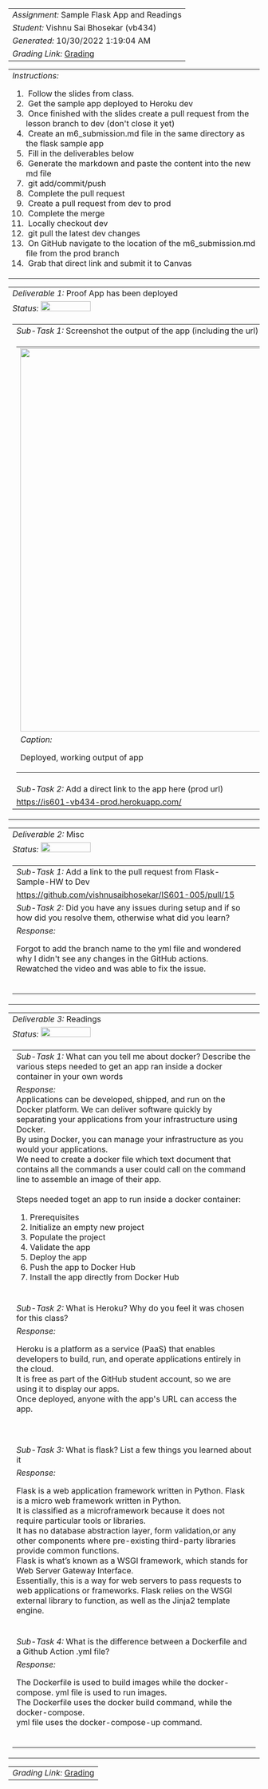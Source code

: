 <table><tr><td> <em>Assignment: </em> Sample Flask App and Readings</td></tr>
<tr><td> <em>Student: </em> Vishnu Sai Bhosekar (vb434)</td></tr>
<tr><td> <em>Generated: </em> 10/30/2022 1:19:04 AM</td></tr>
<tr><td> <em>Grading Link: </em> <a rel="noreferrer noopener" href="https://learn.ethereallab.app/homework/IS601-005-F22/sample-flask-app-and-readings/grade/vb434" target="_blank">Grading</a></td></tr></table>
<table><tr><td> <em>Instructions: </em> <ol><li>&nbsp;Follow the slides from class.&nbsp;</li><li>&nbsp;Get the sample app deployed to Heroku dev</li><li>&nbsp;Once finished with the slides create a pull request from the lesson branch to dev (don't close it yet)&nbsp;</li><li>&nbsp;Create an m6_submission.md file in the same directory as the flask sample app&nbsp;</li><li>&nbsp;Fill in the deliverables below&nbsp;</li><li>&nbsp;Generate the markdown and paste the content into the new md file&nbsp;</li><li>&nbsp;git add/commit/push&nbsp;</li><li>&nbsp;Complete the pull request&nbsp;</li><li>&nbsp;Create a pull request from dev to prod&nbsp;</li><li>&nbsp;Complete the merge&nbsp;</li><li>&nbsp;Locally checkout dev&nbsp;</li><li>&nbsp;git pull the latest dev changes&nbsp;</li><li>&nbsp;On GitHub navigate to the location of the m6_submission.md file from the prod branch&nbsp;</li><li>&nbsp;Grab that direct link and submit it to Canvas</li></ol></td></tr></table>
<table><tr><td> <em>Deliverable 1: </em> Proof App has been deployed </td></tr><tr><td><em>Status: </em> <img width="100" height="20" src="http://via.placeholder.com/400x120/009955/fff?text=Complete"></td></tr>
<tr><td><table><tr><td> <em>Sub-Task 1: </em> Screenshot the output of the app (including the url) showing it's running from Heroku dev</td></tr>
<tr><td><table><tr><td><img width="768px" src="https://user-images.githubusercontent.com/85636187/198862974-522b3174-3c82-4eef-91c4-63e236f86a46.png"/></td></tr>
<tr><td> <em>Caption:</em> <p>Deployed, working output of app<br></p>
</td></tr>
</table></td></tr>
<tr><td> <em>Sub-Task 2: </em> Add a direct link to the app here (prod url)</td></tr>
<tr><td> <a rel="noreferrer noopener" target="_blank" href="https://is601-vb434-prod.herokuapp.com/">https://is601-vb434-prod.herokuapp.com/</a> </td></tr>
</table></td></tr>
<table><tr><td> <em>Deliverable 2: </em> Misc </td></tr><tr><td><em>Status: </em> <img width="100" height="20" src="http://via.placeholder.com/400x120/009955/fff?text=Complete"></td></tr>
<tr><td><table><tr><td> <em>Sub-Task 1: </em> Add a link to the pull request from Flask-Sample-HW to Dev</td></tr>
<tr><td> <a rel="noreferrer noopener" target="_blank" href="https://github.com/vishnusaibhosekar/IS601-005/pull/15">https://github.com/vishnusaibhosekar/IS601-005/pull/15</a> </td></tr>
<tr><td> <em>Sub-Task 2: </em> Did you have any issues during setup and if so how did you resolve them, otherwise what did you learn?</td></tr>
<tr><td> <em>Response:</em> <p>Forgot to add the branch name to the yml file and wondered why I didn&#39;t see any changes in the GitHub actions.<br>Rewatched the video and was able to fix the issue.<br></p><br></td></tr>
</table></td></tr>
<table><tr><td> <em>Deliverable 3: </em> Readings </td></tr><tr><td><em>Status: </em> <img width="100" height="20" src="http://via.placeholder.com/400x120/009955/fff?text=Complete"></td></tr>
<tr><td><table><tr><td> <em>Sub-Task 1: </em> What can you tell me about docker? Describe the various steps needed to get an app ran inside a docker container in your own words</td></tr>
<tr><td> <em>Response:</em> <div id=":ql" class="Ar Au Ao"><div id=":qh" class="Am Al editable LW-avf tS-tW tS-tY" hidefocus="true">Applications can be developed, shipped, and run on the Docker platform. We can deliver software quickly by separating your applications from your infrastructure using Docker.<br>By using Docker, you can manage your infrastructure as you would your applications.<br>We need to create a docker file which text document that contains all the commands a user could call on the command line to assemble an image of their app.<br><br><div id=":qh" class="Am Al editable LW-avf tS-tW tS-tY" hidefocus="true" aria-label="Message Body" g_editable="true">Steps needed toget an app to run inside a docker container:<br><ol><li>Prerequisites</li><li>Initialize an empty new project</li><li>Populate the project</li><li>Validate the app</li><li>Deploy the app</li><li>Push the app to Docker Hub</li><li>Install the app directly from Docker Hub</li></ol></div></div></div><br></td></tr>
<tr><td> <em>Sub-Task 2: </em> What is Heroku? Why do you feel it was chosen for this class?</td></tr>
<tr><td> <em>Response:</em> <p>Heroku&nbsp;is a platform as a service (PaaS) that enables developers to build, run, and operate applications entirely in the cloud.<br>It is free as part of the GitHub student account, so we are using it to display our apps.<br>Once deployed, anyone with the app&#39;s URL can access the app.<br><br></p><br></td></tr>
<tr><td> <em>Sub-Task 3: </em> What is flask? List a few things you learned about it</td></tr>
<tr><td> <em>Response:</em> <p>Flask is a web application framework written in Python.&nbsp;Flask is a micro web framework written in Python.<br>It is classified as a microframework because it does not require particular tools or libraries.<br>It has no database abstraction layer, form validation,or any other components where pre-existing third-party libraries provide common functions.<br>Flask is what’s known as a WSGI framework, which stands for ​​Web Server Gateway Interface.<br>Essentially, this is a way for web servers to pass requests to web applications or frameworks. Flask relies on the WSGI external library to function, as well as the Jinja2 template engine.</p><br></td></tr>
<tr><td> <em>Sub-Task 4: </em> What is the difference between a Dockerfile and a Github Action .yml file?</td></tr>
<tr><td> <em>Response:</em> <p>The Dockerfile is used to build images while the docker-compose.&nbsp;yml file is used to run images.<br>The Dockerfile uses the docker build command, while the docker-compose.<br>yml file uses the docker-compose-up command.<br></p><br></td></tr>
</table></td></tr>
<table><tr><td><em>Grading Link: </em><a rel="noreferrer noopener" href="https://learn.ethereallab.app/homework/IS601-005-F22/sample-flask-app-and-readings/grade/vb434" target="_blank">Grading</a></td></tr></table>